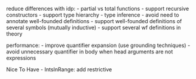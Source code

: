 
reduce differences with idp:
    - partial vs total functions
    - support recursive constructors
    - support type hierarchy
    - type inference
    - avoid need to annotate well-founded definitions
    - support well-founded definitions of several symbols (mutually inductive)
    - support several wf definitions in theory

performance:
    - improve quantifier expansion (use grounding techniques)
    - avoid unnecessary quantifier in body when head arguments are not expressions

Nice To Have
    - IntsInRange: add restrictive